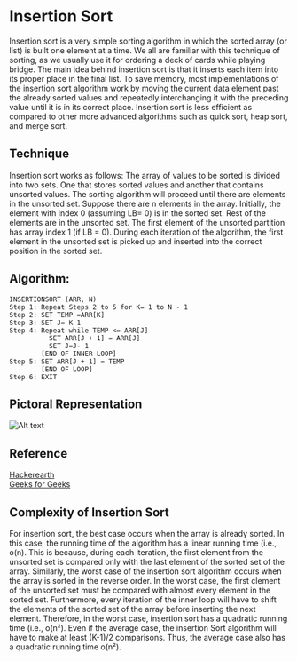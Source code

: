 # Insertion Sort

Insertion sort is a very simple sorting algorithm in which the sorted array (or list) is built one
element at a time. We all are familiar with this technique of sorting, as we usually use it for ordering a deck of cards while playing bridge.
The main idea behind insertion sort is that it inserts each item into its proper place in the final
list. To save memory, most implementations of the insertion sort algorithm work by moving
the current data element past the already sorted values and repeatedly interchanging it with the preceding value until it is in its correct place.
Insertion sort is less efficient as compared to other more advanced algorithms such as quick
sort, heap sort, and merge sort.

## Technique
Insertion sort works as follows:
The array of values to be sorted is divided into two sets. One that stores sorted values and another that contains unsorted values.
The sorting algorithm will proceed until there are elements in the unsorted set.
Suppose there are n elements in the array. Initially, the element with index 0 (assuming LB= 0)  is in the sorted set. Rest of the elements are in the unsorted set.
The first element of the unsorted partition has array index 1 (if LB = 0).
During each iteration of the algorithm, the first element in the unsorted set is picked up and inserted into the correct position in the sorted set.

## Algorithm:
```
INSERTIONSORT (ARR, N)
Step 1: Repeat Steps 2 to 5 for K= 1 to N - 1
Step 2: SET TEMP =ARR[K]
Step 3: SET J= K 1
Step 4: Repeat while TEMP <= ARR[J]
          SET ARR[J + 1] = ARR[J]
          SET J=J- 1
        [END OF INNER LOOP]
Step 5: SET ARR[J + 1] = TEMP
        [END OF LOOP]
Step 6: EXIT
```

## Pictoral Representation
![Alt text](../images/insertion-sort.png?raw=true "Title")

## Reference 
 <a href="https://www.hackerearth.com/practice/algorithms/sorting/insertion-sort/tutorial/">Hackerearth</a>
 <br>
<a href="https://www.geeksforgeeks.org/insertion-sort/">Geeks for Geeks</a>

## Complexity of Insertion Sort
For insertion sort, the best case occurs when the array is already sorted. In this case, the running time of the algorithm has a linear running time (i.e., o(n). This is because, during each iteration, the first element from the unsorted set is compared only with the last element of the sorted set of the array.
Similarly, the worst case of the insertion sort algorithm occurs when the array is sorted in the
reverse order. In the worst case, the first clement of the unsorted set must be compared with
almost every element in the sorted set. Furthermore, every iteration of the inner loop will have
to shift the elements of the sorted set of the array before inserting the next element. Therefore, in the worst case, insertion sort has a quadratic running time (i.e., o(n²).
Even if the average case, the insertion Sort algorithm will have to make at least (K-1)/2
comparisons. Thus, the average case also has a quadratic running time  o(n²).

